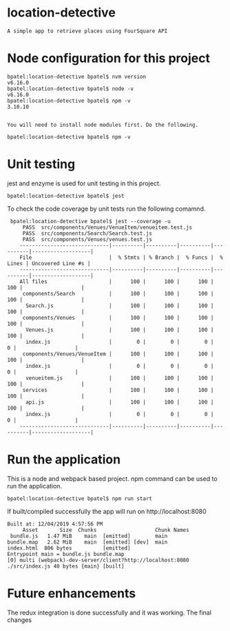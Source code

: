 # location-detective
    A simple app to retrieve places using FourSquare API

# Node configuration for this project
    bpatel:location-detective bpatel$ nvm version
    v6.16.0
    bpatel:location-detective bpatel$ node -v
    v6.16.0
    bpatel:location-detective bpatel$ npm -v 
    3.10.10
    
    
    You will need to install node modules first. Do the following.
    
    bpatel:location-detective bpatel$ npm -v 

# Unit testing 

jest and enzyme is used for unit testing in this project. 
   
    
    bpatel:location-detective bpatel$ jest
     
   
To check the code coverage by unit tests run the following comamnd.

     bpatel:location-detective bpatel$ jest --coverage -u 
         PASS  src/components/Venues/VenueItem/venueitem.test.js
         PASS  src/components/Search/Search.test.js
         PASS  src/components/Venues/venues.test.js
        -----------------------------|----------|----------|----------|----------|-------------------|
        File                         |  % Stmts | % Branch |  % Funcs |  % Lines | Uncovered Line #s |
        -----------------------------|----------|----------|----------|----------|-------------------|
        All files                    |      100 |      100 |      100 |      100 |                   |
         components/Search           |      100 |      100 |      100 |      100 |                   |
          Search.js                  |      100 |      100 |      100 |      100 |                   |
         components/Venues           |      100 |      100 |      100 |      100 |                   |
          Venues.js                  |      100 |      100 |      100 |      100 |                   |
          index.js                   |        0 |        0 |        0 |        0 |                   |
         components/Venues/VenueItem |      100 |      100 |      100 |      100 |                   |
          index.js                   |        0 |        0 |        0 |        0 |                   |
          venueitem.js               |      100 |      100 |      100 |      100 |                   |
         services                    |      100 |      100 |      100 |      100 |                   |
          api.js                     |      100 |      100 |      100 |      100 |                   |
          index.js                   |        0 |        0 |        0 |        0 |                   |
        -----------------------------|----------|----------|----------|----------|-------------------|
        

# Run the application

This is a node and webpack based project. npm command can be used to run the application. 

    bpatel:location-detective bpatel$ npm run start
    

If built/compiled successfully the app will run on http://localhost:8080

    Built at: 12/04/2019 4:57:56 PM
         Asset       Size  Chunks                   Chunk Names
     bundle.js   1.47 MiB    main  [emitted]        main
    bundle.map   2.62 MiB    main  [emitted] [dev]  main
    index.html  806 bytes          [emitted]        
    Entrypoint main = bundle.js bundle.map
    [0] multi (webpack)-dev-server/client?http://localhost:8080 ./src/index.js 40 bytes {main} [built]


# Future enhancements

The redux integration is done successfully and it was working. The final changes 
